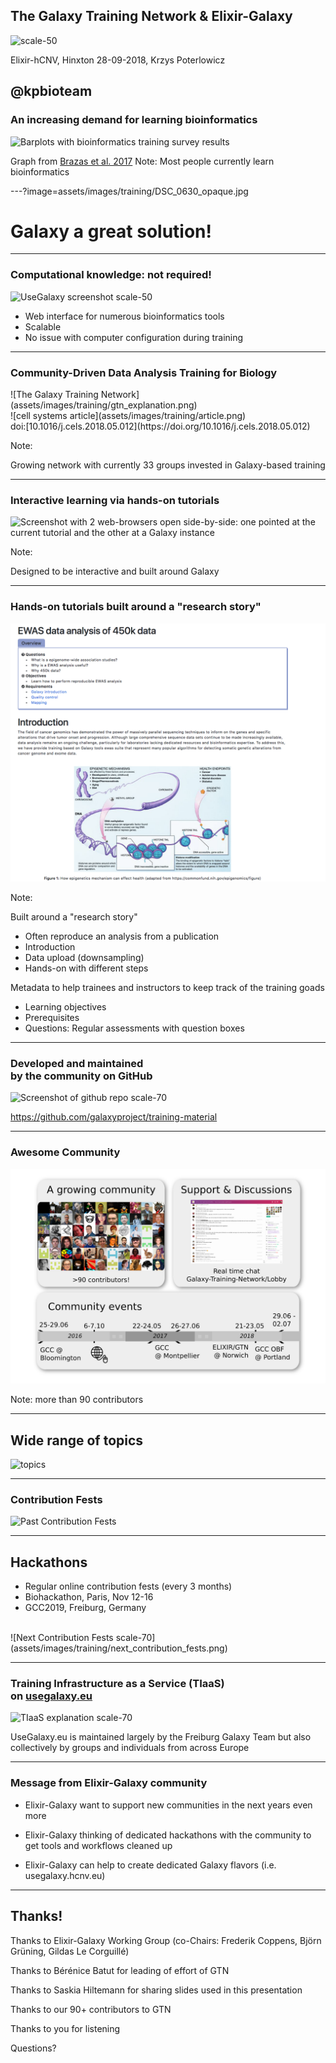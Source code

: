 ## The Galaxy Training Network & Elixir-Galaxy

![scale-50](assets/images/training/cover_art.png)

   Elixir-hCNV, Hinxton 28-09-2018, Krzys Poterlowicz
         
   @kpbioteam
---

### An increasing demand for learning bioinformatics

![Barplots with bioinformatics training survey results](assets/images/training/brazas_graphs_preferences.png)

Graph from [Brazas et al. 2017](https://doi.org/10.1093/bib/bbx100)
Note:
Most people currently learn bioinformatics

---?image=assets/images/training/DSC_0630_opaque.jpg

# Galaxy a great solution!

---

### Computational knowledge: not required!

![UseGalaxy screenshot scale-50](assets/images/training/usegalaxy.png)

- Web interface for numerous bioinformatics tools
- Scalable
- No issue with computer configuration during training

---

### Community-Driven Data Analysis Training for Biology

<div class="left">
![The Galaxy Training Network](assets/images/training/gtn_explanation.png)
</div>

<div class="right">
![cell systems article](assets/images/training/article.png)

<div class="small">doi:[10.1016/j.cels.2018.05.012](https://doi.org/10.1016/j.cels.2018.05.012)</div>
</div>


Note:

Growing network with currently 33 groups invested in Galaxy-based training

---

### Interactive learning via hands-on tutorials

![Screenshot with 2 web-browsers open side-by-side: one pointed at the current tutorial and the other at a Galaxy instance](assets/images/training/interactive_hands_on.png)

Note:

Designed to be interactive and built around Galaxy

---
### Hands-on tutorials built around a "research story"

![scale-50 border](assets/images/training/reseach_story4.png)

Note:

Built around a "research story"
- Often reproduce an analysis from a publication
- Introduction
- Data upload (downsampling)
- Hands-on with different steps

Metadata to help trainees and instructors to keep track of the training goads
- Learning objectives
- Prerequisites
- Questions: Regular assessments with question boxes

---
### Developed and maintained <br>by the community on GitHub

![Screenshot of github repo scale-70](assets/images/training/github_screenshot.png)

https://github.com/galaxyproject/training-material

---
### Awesome Community

![The GTN community scale-80](assets/images/training/community.png)

Note:
more than 90 contributors

---

## Wide range of topics

![topics](assets/images/training/topics.png)




---
### Contribution Fests

![Past Contribution Fests](assets/images/training/past_contribution_fest.png)

---

## Hackathons

- Regular online contribution fests (every 3 months)
- Biohackathon, Paris, Nov 12-16
- GCC2019, Freiburg, Germany

<br>

<div class="bottom">
![Next Contribution Fests scale-70](assets/images/training/next_contribution_fests.png)
</div>

---

### Training Infrastructure as a Service (TIaaS) <br>on [usegalaxy.eu](usegalaxy.eu)

![TIaaS explanation scale-70](assets/images/training/tiaas.png)

UseGalaxy.eu is maintained largely by the Freiburg Galaxy Team but also collectively by groups and individuals from across Europe

---
### Message from Elixir-Galaxy community
 

- Elixir-Galaxy want to support new communities in the next years even more

- Elixir-Galaxy thinking of dedicated hackathons with the community to get tools 
and workflows cleaned up

- Elixir-Galaxy can help to create dedicated Galaxy flavors (i.e. usegalaxy.hcnv.eu)

---

## Thanks!

Thanks to Elixir-Galaxy Working Group (co-Chairs: Frederik Coppens, Björn Grüning, Gildas Le Corguillé)

Thanks to Bérénice Batut for leading of effort of GTN

Thanks to Saskia Hiltemann for sharing slides used in this presentation

Thanks to our 90+ contributors to GTN

Thanks to you for listening

Questions?




